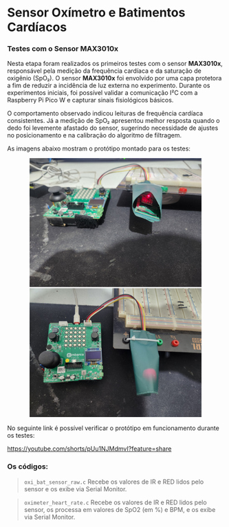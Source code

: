# Sensor Oxímetro e Batimentos Cardíacos

### Testes com o Sensor MAX3010x

Nesta etapa foram realizados os primeiros testes com o sensor **MAX3010x**, responsável pela medição da frequência cardíaca e da saturação de oxigênio (SpO₂). O sensor **MAX3010x** foi envolvido por uma capa protetora a fim de reduzir a incidência de luz externa no experimento.
Durante os experimentos iniciais, foi possível validar a comunicação I²C com a Raspberry Pi Pico W e capturar sinais fisiológicos básicos.  

O comportamento observado indicou leituras de frequência cardíaca consistentes. Já a medição de SpO₂ apresentou melhor resposta quando o dedo foi levemente afastado do sensor, sugerindo necessidade de ajustes no posicionamento e na calibração do algoritmo de filtragem.

As imagens abaixo mostram o protótipo montado para os testes:

<p align="center">
  <img src="imagens/bpmspo2_sensor.jpg" alt="Protótipo com MAX3010x em teste" width="400"/>
  <img src="imagens/bpmspo2.jpg" alt="Montagem estrutural do protótipo" width="400"/>
</p>

No seguinte link é possível verificar o protótipo em funcionamento durante os testes:

https://youtube.com/shorts/pUu1NJMdmvI?feature=share


### Os códigos:
> `oxi_bat_sensor_raw.c`
> Recebe os valores de IR e RED lidos pelo sensor e os exibe via Serial Monitor.

> `oximeter_heart_rate.c`
> Recebe os valores de IR e RED lidos pelo sensor, os processa em valores de SpO2 (em %) e BPM, e os exibe via Serial Monitor.
